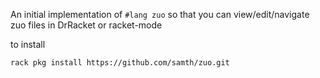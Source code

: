An initial implementation of `#lang zuo` so that you can view/edit/navigate zuo files in DrRacket or racket-mode

to install

```
rack pkg install https://github.com/samth/zuo.git
```
